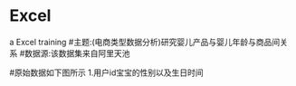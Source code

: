 # Excel
a Excel training
#主题:(电商类型数据分析)研究婴儿产品与婴儿年龄与商品间关系
#数据源:该数据集来自阿里天池


#原始数据如下图所示
1.用户id宝宝的性别以及生日时间
